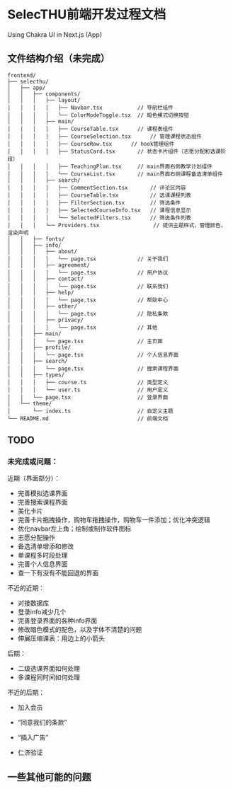 # SelecTHU前端开发过程文档

Using Chakra UI in Next.js (App)

## 文件结构介绍（未完成）

```
frontend/
├── selecthu/
│   ├── app/
│   │   ├── components/
│   │   │   ├── layout/
│   │   │   │   ├── Navbar.tsx           // 导航栏组件
│   │   │   │   └── ColorModeToggle.tsx  // 暗色模式切换按钮
│   │   │   ├── main/
│   │   │   │   ├── CourseTable.tsx      // 课程表组件
│   │   │   │   ├── CourseSelection.tsx      // 管理课程状态组件
│   │   │   │   ├── CourseRow.tsx      // hook管理组件
│   │   │   │   ├── StatusCard.tsx       // 状态卡片组件（志愿分配和选课阶段）
│   │   │   │   ├── TeachingPlan.tsx     // main界面右侧教学计划组件
│   │   │   │   └── CourseList.tsx       // main界面右侧课程备选清单组件
│   │   │   ├── search/
│   │   │   │   ├── CommentSection.tsx       // 评论区内容
│   │   │   │   ├── CourseTable.tsx          // 选课课程列表
│   │   │   │   ├── FilterSection.tsx        // 筛选条件
│   │   │   │   ├── SelectedCourseInfo.tsx   // 课程信息显示
│   │   │   │   └── SelectedFilters.tsx      // 筛选条件列表
│   │   │   └── Providers.tsx                 // 提供主题样式，管理颜色，渲染声明
│   │   ├── fonts/
│   │   ├── info/
│   │   │   ├── about/
│   │   │   │   └── page.tsx             // 关于我们
│   │   │   ├── agreement/
│   │   │   │   └── page.tsx             // 用户协议
│   │   │   ├── contact/
│   │   │   │   └── page.tsx             // 联系我们
│   │   │   ├── help/
│   │   │   │   └── page.tsx             // 帮助中心
│   │   │   ├── other/
│   │   │   │   └── page.tsx             // 隐私条款
│   │   │   ├── privacy/
│   │   │   │   └── page.tsx             // 其他
│   │   ├── main/
│   │   │   └── page.tsx                 // 主页面
│   │   ├── profile/
│   │   │   └── page.tsx                 // 个人信息界面
│   │   ├── search/
│   │   │   └── page.tsx                 // 搜索课程界面
│   │   ├── types/
│   │   │   ├── course.ts                // 类型定义
│   │   │   └── user.ts                  // 用户定义
│   │   └── page.tsx                     // 登录界面
│   └── theme/
│       └── index.ts                     // 自定义主题
└── README.md                            // 前端文档
```

## TODO

### 未完成或问题：

近期（界面部分）：

- 完善模拟选课界面
- 完善搜索课程界面
- 美化卡片
- 完善卡片拖拽操作，购物车拖拽操作，购物车一件添加；优化冲突逻辑
- 优化navbar左上角；绘制或制作软件图标
- 志愿分配操作
- 备选清单增添和修改
- 单课程多时段处理
- 完善个人信息界面
- 查一下有没有不能回退的界面

不近的近期：

- 对接数据库
- 登录info减少几个
- 完善登录界面的各种info界面
- 修改暗色模式的配色，以及字体不清楚的问题
- 伸展压缩课表：用边上的小箭头

后期：

- 二级选课界面如何处理
- 多课程同时间如何处理

不近的后期：

- 加入会员

- “同意我们的条款”
- “插入广告”
- 仁济验证

## 一些其他可能的问题
